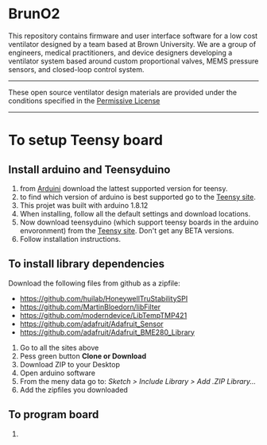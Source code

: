 # BrunO2
This repository contains firmware and user interface software for a low cost ventilator designed by a team based at Brown University. We are a group of engineers, medical practitioners, and device designers developing a ventilator system based around custom proportional valves, MEMS pressure sensors, and closed-loop control system.

---
These open source ventilator design materials are provided under the conditions specified in the [Permissive License](../../Permissive%20License--Brown%20University%20041720.pdf)

---
# To setup Teensy board
## Install arduino and Teensyduino
1. from [Arduini](https://www.arduino.cc/en/main/software) download the lattest supported version for teensy.
2. to find which version of arduino is best supported go to the [Teensy site](https://www.pjrc.com/teensy/td_download.html).
3. This projet was built with arduino 1.8.12
4. When installing, follow all the default settings and download locations.
5. Now download teensyduino (which support teensy boards in the arduino envoronment) from the [Teensy site](https://www.pjrc.com/teensy/td_download.html). Don't get any BETA versions.
6. Follow installation instructions.


## To install library dependencies
Download the following files from github as a zipfile:
- https://github.com/huilab/HoneywellTruStabilitySPI
- https://github.com/MartinBloedorn/libFilter
- https://github.com/moderndevice/LibTempTMP421
- https://github.com/adafruit/Adafruit_Sensor
- https://github.com/adafruit/Adafruit_BME280_Library

1. Go to all the sites above
2. Pess green button **Clone or Download**
3. Download ZIP to your Desktop
4. Open arduino software
5. From the meny data go to: *Sketch > Include Library > Add .ZIP Library...*
6. Add the zipfiles you downloaded

## To program board
1.





